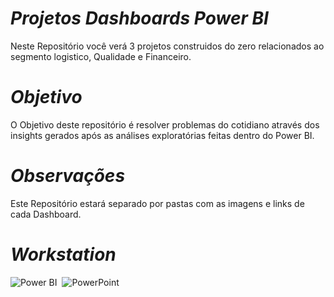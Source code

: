 # *Projetos Dashboards Power BI* #
Neste Repositório você verá 3 projetos construidos do zero relacionados ao segmento logistico, Qualidade e Financeiro.

# *Objetivo* #
O Objetivo deste repositório é resolver problemas do cotidiano através dos insights gerados após as análises exploratórias feitas dentro do Power BI.

# *Observações* #
Este Repositório estará separado por pastas com as imagens e links de cada Dashboard.

# *Workstation* #
![Power BI](https://img.shields.io/badge/PowerBI-F7DF1E?style=for-the-badge&logo=PowerBI&logoColor=black)&nbsp;
![PowerPoint](https://img.shields.io/badge/-PowerPoint-0D1117?style=for-the-badge&logo=PowerPoint5&labelColor=white)&nbsp;
